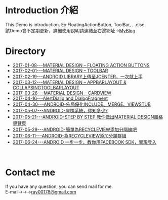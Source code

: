 Introduction 介紹
====
This Demo is introduction. Ex:FloatingActionButton, ToolBar, ...else
<br>該Demo會不定期更新，詳細使用說明請連結至右邊網址→[MyBlog](https://rayzhangweb.wordpress.com/ "Designer:RayZhang")

Directory
====
* [2017-01-08---MATERIAL DESIGN – FLOATING ACTION BUTTONS](https://rayzhangweb.wordpress.com/2017/01/08/material-design-floating-action-buttons-%E4%BD%BF%E7%94%A8/) 
* [2017-02-01---MATERIAL DESIGN – TOOLBAR](https://rayzhangweb.wordpress.com/2017/02/01/material-design-toolbar-%E4%BD%BF%E7%94%A8/)
* [2017-02-19---ANDROID LIBRARY上傳至JCENTER，一次就上手](https://rayzhangweb.wordpress.com/2017/02/19/android-library%E4%B8%8A%E5%82%B3%E8%87%B3jcenter%EF%BC%8C%E4%B8%80%E6%AC%A1%E5%B0%B1%E4%B8%8A%E6%89%8B/)
* [2017-03-12---MATERIAL DESIGN – APPBARLAYOUT & COLLAPSINGTOOLBARLAYOUT](https://rayzhangweb.wordpress.com/2017/03/12/material-design-appbarlayout-collapsingtoolbarlayout-%E4%BD%BF%E7%94%A8/)
* [2017-03-26---MATERIAL DESIGN – CARDVIEW](https://rayzhangweb.wordpress.com/2017/03/26/material-design-cardview-%E4%BD%BF%E7%94%A8/?frame-nonce=3803e6640f)
* [2017-04-16---AlertDialig and DialogFragment](https://rayzhangweb.wordpress.com/2017/04/16/android-dialog-and-dialogfragment/)
* [2017-04-30---ANDROID-佈局優化INCLUDE、MERGE、VIEWSTUB](https://rayzhangweb.wordpress.com/2017/04/30/android-%E4%BD%88%E5%B1%80%E5%84%AA%E5%8C%96include%E3%80%81merge%E3%80%81viewstub/)
* [2017-05-07---ANDROID-座標系統，你知多少?](https://rayzhangweb.wordpress.com/2017/05/07/android-%E5%BA%A7%E6%A8%99%E7%B3%BB%E7%B5%B1%EF%BC%8C%E4%BD%A0%E7%9F%A5%E5%A4%9A%E5%B0%91/?preview_id=1257&preview_nonce=29d3f6d5c1)
* [2017-05-21---ANDROID-STEP BY STEP 教你做出MATERIAL DESIGN風格 導覽頁](https://rayzhangweb.wordpress.com/2017/05/21/android-step-by-step-%E6%95%99%E4%BD%A0%E5%81%9A%E5%87%BAmaterial-design%E9%A2%A8%E6%A0%BC-%E5%B0%8E%E8%A6%BD%E9%A0%81/)
* [2017-05-29---ANDROID-簡單為RECYCLEVIEW添加分隔線吧](https://rayzhangweb.wordpress.com/2017/05/29/android-%E7%B0%A1%E5%96%AE%E7%82%BArecycleview%E6%B7%BB%E5%8A%A0%E5%88%86%E9%9A%94%E7%B7%9A%E5%90%A7/?preview_id=1505&preview_nonce=1f88f79184)
* [2017-06-11---ANDROID-為RECYCLEVIEW添加分類群組](https://rayzhangweb.wordpress.com/2017/06/11/android-%E7%82%BArecycle%E6%B7%BB%E5%8A%A0%E5%88%86%E9%A1%9E%E7%BE%A4%E7%B5%84%E5%90%A7/?preview_id=1642&preview_nonce=a2063df513)
* [2017-06-24---ANDROID 一步一步，教你用FACEBOOK SDK，實現登入](https://rayzhangweb.wordpress.com/2017/06/24/android-%E4%B8%80%E6%AD%A5%E4%B8%80%E6%AD%A5%EF%BC%8C%E6%95%99%E4%BD%A0%E7%94%A8facebook-sdk%EF%BC%8C%E5%AF%A6%E7%8F%BE%E7%99%BB%E5%85%A5/)
<br>

Contact me
====
If you have any question, you can send mail for me.<br>
E-mail→→→<ray00178@gmail.com>
